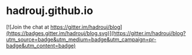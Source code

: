 # hadrouj.github.io

[![Join the chat at https://gitter.im/hadrouj/blog](https://badges.gitter.im/hadrouj/blog.svg)](https://gitter.im/hadrouj/blog?utm_source=badge&utm_medium=badge&utm_campaign=pr-badge&utm_content=badge)